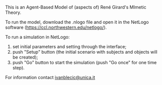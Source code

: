 This is an Agent-Based Model of (aspects of) René Girard's MImetic Theory.

To run the model, download the .nlogo file and open it in the NetLogo software (https://ccl.northwestern.edu/netlogo/).

To run a simulation in NetLogo:

1. set initial parameters and setting through the interface;
2.  push "Setup" button (the initial scenario with subjects and objects will be created);
3.  push "Go" button to start the simulation (push "Go once" for one time step).


For information contact ivanblecic@unica.it
